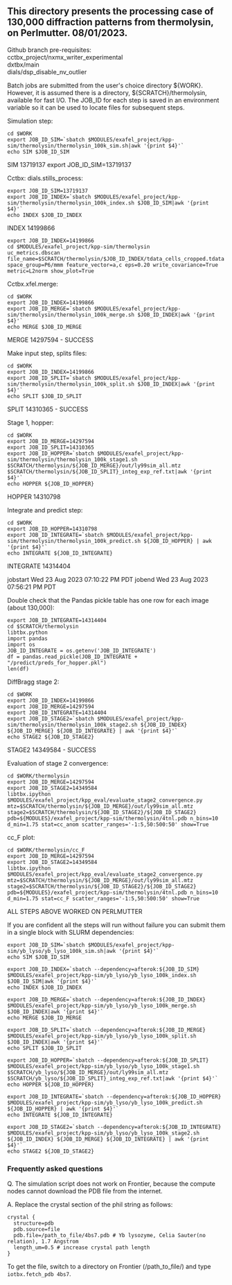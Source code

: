<h2>This directory presents the processing case of 130,000 diffraction patterns from thermolysin, on Perlmutter. 08/01/2023.</h2>

Github branch pre-requisites:<br>
cctbx_project/nxmx_writer_experimental<br>
dxtbx/main<br>
dials/dsp_disable_nv_outlier

Batch jobs are submitted from the user's choice directory ${WORK}.  However, it is assumed there is a directory, ${SCRATCH}/thermolysin, available for fast I/O.
The JOB_ID for each step is saved in an environment variable so it can be used to locate files for subsequent steps.

Simulation step:

```
cd $WORK
export JOB_ID_SIM=`sbatch $MODULES/exafel_project/kpp-sim/thermolysin/thermolysin_100k_sim.sh|awk '{print $4}'`
echo SIM $JOB_ID_SIM
```
SIM 13719137
export JOB_ID_SIM=13719137

Cctbx: dials.stills_process:
```
export JOB_ID_SIM=13719137
export JOB_ID_INDEX=`sbatch $MODULES/exafel_project/kpp-sim/thermolysin/thermolysin_100k_index.sh $JOB_ID_SIM|awk '{print $4}'`
echo INDEX $JOB_ID_INDEX
```
INDEX 14199866

```
export JOB_ID_INDEX=14199866
cd $MODULES/exafel_project/kpp-sim/thermolysin
uc_metrics.dbscan file_name=$SCRATCH/thermolysin/$JOB_ID_INDEX/tdata_cells_cropped.tdata space_group=P6/mmm feature_vector=a,c eps=0.20 write_covariance=True metric=L2norm show_plot=True 
```

Cctbx.xfel.merge:
```
cd $WORK
export JOB_ID_INDEX=14199866
export JOB_ID_MERGE=`sbatch $MODULES/exafel_project/kpp-sim/thermolysin/thermolysin_100k_merge.sh $JOB_ID_INDEX|awk '{print $4}'`
echo MERGE $JOB_ID_MERGE
```
MERGE 14297594 - SUCCESS



Make input step, splits files:
```
cd $WORK
export JOB_ID_INDEX=14199866
export JOB_ID_SPLIT=`sbatch $MODULES/exafel_project/kpp-sim/thermolysin/thermolysin_100k_split.sh $JOB_ID_INDEX|awk '{print $4}'`
echo SPLIT $JOB_ID_SPLIT
```
SPLIT 14310365 - SUCCESS

Stage 1, hopper:

```
cd $WORK
export JOB_ID_MERGE=14297594
export JOB_ID_SPLIT=14310365
export JOB_ID_HOPPER=`sbatch $MODULES/exafel_project/kpp-sim/thermolysin/thermolysin_100k_stage1.sh $SCRATCH/thermolysin/${JOB_ID_MERGE}/out/ly99sim_all.mtz $SCRATCH/thermolysin/${JOB_ID_SPLIT}_integ_exp_ref.txt|awk '{print $4}'`
echo HOPPER ${JOB_ID_HOPPER}
```
HOPPER 14310798

Integrate and predict step:
```
cd $WORK
export JOB_ID_HOPPER=14310798
export JOB_ID_INTEGRATE=`sbatch $MODULES/exafel_project/kpp-sim/thermolysin/thermolysin_100k_predict.sh ${JOB_ID_HOPPER} | awk '{print $4}'`
echo INTEGRATE ${JOB_ID_INTEGRATE}
```
INTEGRATE 14314404

jobstart Wed 23 Aug 2023 07:10:22 PM PDT
jobend Wed 23 Aug 2023 07:56:21 PM PDT

Double check that the Pandas pickle table has one row for each image (about 130,000):
```
export JOB_ID_INTEGRATE=14314404
cd $SCRATCH/thermolysin
libtbx.python
import pandas
import os
JOB_ID_INTEGRATE = os.getenv('JOB_ID_INTEGRATE')
df = pandas.read_pickle(JOB_ID_INTEGRATE + "/predict/preds_for_hopper.pkl")
len(df)
```
DiffBragg stage 2:
```
cd $WORK
export JOB_ID_INDEX=14199866
export JOB_ID_MERGE=14297594
export JOB_ID_INTEGRATE=14314404
export JOB_ID_STAGE2=`sbatch $MODULES/exafel_project/kpp-sim/thermolysin/thermolysin_100k_stage2.sh ${JOB_ID_INDEX} ${JOB_ID_MERGE} ${JOB_ID_INTEGRATE} | awk '{print $4}'`
echo STAGE2 ${JOB_ID_STAGE2}
```
STAGE2 14349584 - SUCCESS

Evaluation of stage 2 convergence:
```
cd $WORK/thermolysin
export JOB_ID_MERGE=14297594
export JOB_ID_STAGE2=14349584
libtbx.ipython $MODULES/exafel_project/kpp_eval/evaluate_stage2_convergence.py mtz=$SCRATCH/thermolysin/${JOB_ID_MERGE}/out/ly99sim_all.mtz stage2=$SCRATCH/thermolysin/${JOB_ID_STAGE2}/${JOB_ID_STAGE2} pdb=${MODULES}/exafel_project/kpp-sim/thermolysin/4tnl.pdb n_bins=10 d_min=1.75 stat=cc_anom scatter_ranges='-1:5,50:500:50' show=True
```

cc_F plot:
```
cd $WORK/thermolysin/cc_F
export JOB_ID_MERGE=14297594
export JOB_ID_STAGE2=14349584
libtbx.ipython $MODULES/exafel_project/kpp_eval/evaluate_stage2_convergence.py mtz=$SCRATCH/thermolysin/${JOB_ID_MERGE}/out/ly99sim_all.mtz stage2=$SCRATCH/thermolysin/${JOB_ID_STAGE2}/${JOB_ID_STAGE2} pdb=${MODULES}/exafel_project/kpp-sim/thermolysin/4tnl.pdb n_bins=10 d_min=1.75 stat=cc_F scatter_ranges='-1:5,50:500:50' show=True
```

ALL STEPS ABOVE WORKED ON PERLMUTTER


If you are confident all the steps will run without failure you can submit them in a single
block with SLURM dependencies:
```
export JOB_ID_SIM=`sbatch $MODULES/exafel_project/kpp-sim/yb_lyso/yb_lyso_100k_sim.sh|awk '{print $4}'`
echo SIM $JOB_ID_SIM

export JOB_ID_INDEX=`sbatch --dependency=afterok:${JOB_ID_SIM} $MODULES/exafel_project/kpp-sim/yb_lyso/yb_lyso_100k_index.sh $JOB_ID_SIM|awk '{print $4}'`
echo INDEX $JOB_ID_INDEX

export JOB_ID_MERGE=`sbatch --dependency=afterok:${JOB_ID_INDEX} $MODULES/exafel_project/kpp-sim/yb_lyso/yb_lyso_100k_merge.sh $JOB_ID_INDEX|awk '{print $4}'`
echo MERGE $JOB_ID_MERGE

export JOB_ID_SPLIT=`sbatch --dependency=afterok:${JOB_ID_MERGE} $MODULES/exafel_project/kpp-sim/yb_lyso/yb_lyso_100k_split.sh $JOB_ID_INDEX|awk '{print $4}'`
echo SPLIT $JOB_ID_SPLIT

export JOB_ID_HOPPER=`sbatch --dependency=afterok:${JOB_ID_SPLIT} $MODULES/exafel_project/kpp-sim/yb_lyso/yb_lyso_100k_stage1.sh $SCRATCH/yb_lyso/${JOB_ID_MERGE}/out/ly99sim_all.mtz $SCRATCH/yb_lyso/${JOB_ID_SPLIT}_integ_exp_ref.txt|awk '{print $4}'`
echo HOPPER ${JOB_ID_HOPPER}

export JOB_ID_INTEGRATE=`sbatch --dependency=afterok:${JOB_ID_HOPPER} $MODULES/exafel_project/kpp-sim/yb_lyso/yb_lyso_100k_predict.sh ${JOB_ID_HOPPER} | awk '{print $4}'`
echo INTEGRATE ${JOB_ID_INTEGRATE}

export JOB_ID_STAGE2=`sbatch --dependency=afterok:${JOB_ID_INTEGRATE} $MODULES/exafel_project/kpp-sim/yb_lyso/yb_lyso_100k_stage2.sh ${JOB_ID_INDEX} ${JOB_ID_MERGE} ${JOB_ID_INTEGRATE} | awk '{print $4}'`
echo STAGE2 ${JOB_ID_STAGE2}

```
<h3>Frequently asked questions</h3>
Q. The simulation script does not work on Frontier, because the compute nodes cannot download the PDB file from the internet.

A. Replace the crystal section of the phil string as follows:

```
crystal {
  structure=pdb
  pdb.source=file
  pdb.file=/path_to_file/4bs7.pdb # Yb lysozyme, Celia Sauter(no relation), 1.7 Angstrom
  length_um=0.5 # increase crystal path length
}
```
To get the file, switch to a directory on Frontier (/path_to_file/) and type ```iotbx.fetch_pdb 4bs7```.
